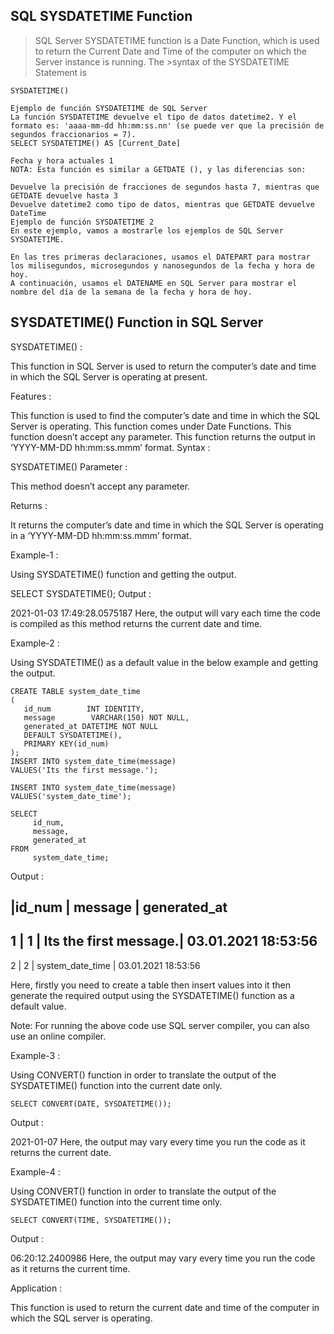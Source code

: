 ## SQL SYSDATETIME Function
>SQL Server SYSDATETIME function is a Date Function, which is used to return the Current Date and Time of the computer on which the Server instance is running. The >syntax of the SYSDATETIME Statement is

`SYSDATETIME()`

```
Ejemplo de función SYSDATETIME de SQL Server
La función SYSDATETIME devuelve el tipo de datos datetime2. Y el formato es: 'aaaa-mm-dd hh:mm:ss.nn' (se puede ver que la precisión de segundos fraccionarios = 7).
SELECT SYSDATETIME() AS [Current_Date]

Fecha y hora actuales 1
NOTA: Esta función es similar a GETDATE (), y las diferencias son:

Devuelve la precisión de fracciones de segundos hasta 7, mientras que GETDATE devuelve hasta 3
Devuelve datetime2 como tipo de datos, mientras que GETDATE devuelve DateTime
Ejemplo de función SYSDATETIME 2
En este ejemplo, vamos a mostrarle los ejemplos de SQL Server SYSDATETIME.

En las tres primeras declaraciones, usamos el DATEPART para mostrar los milisegundos, microsegundos y nanosegundos de la fecha y hora de hoy.
A continuación, usamos el DATENAME en SQL Server para mostrar el nombre del día de la semana de la fecha y hora de hoy.
```


## SYSDATETIME() Function in SQL Server

SYSDATETIME() :

This function in SQL Server is used to return the computer’s date and time in which the SQL Server is operating at present.

Features :

This function is used to find the computer’s date and time in which the SQL Server is operating.
This function comes under Date Functions.
This function doesn’t accept any parameter.
This function returns the output in ‘YYYY-MM-DD hh:mm:ss.mmm’ format.
Syntax :

SYSDATETIME()
Parameter :

This method doesn’t accept any parameter.

Returns :

It returns the computer’s date and time in which the SQL Server is operating in a ‘YYYY-MM-DD hh:mm:ss.mmm’ format.

Example-1 :

Using SYSDATETIME() function and getting the output.

SELECT SYSDATETIME();
Output :

2021-01-03 17:49:28.0575187
Here, the output will vary each time the code is compiled as this method returns the current date and time.

Example-2 :

Using SYSDATETIME() as a default value in the below example and getting the output.
```
CREATE TABLE system_date_time
(
   id_num        INT IDENTITY,
   message        VARCHAR(150) NOT NULL,
   generated_at DATETIME NOT NULL
   DEFAULT SYSDATETIME(),
   PRIMARY KEY(id_num)
);
INSERT INTO system_date_time(message)
VALUES('Its the first message.');

INSERT INTO system_date_time(message)
VALUES('system_date_time');

SELECT
     id_num,
     message,
     generated_at
FROM
     system_date_time;
```
Output :

  |id_num |  message              |   generated_at 
-------------------------------------------------------------  
1 | 1     | Its the first message.| 03.01.2021 18:53:56
-------------------------------------------------------------
2 | 2     | system_date_time      | 03.01.2021 18:53:56


Here, firstly you need to create a table then insert values into it then generate the required output using the SYSDATETIME() function as a default value.

Note: For running the above code use SQL server compiler, you can also use an online compiler.

Example-3 :

Using CONVERT() function in order to translate the output of the SYSDATETIME() function into the current date only.

```
SELECT CONVERT(DATE, SYSDATETIME());
```
Output :

2021-01-07
Here, the output may vary every time you run the code as it returns the current date.

Example-4 :

Using CONVERT() function in order to translate the output of the SYSDATETIME() function into the current time only.

```
SELECT CONVERT(TIME, SYSDATETIME());
```
Output :

06:20:12.2400986
Here, the output may vary every time you run the code as it returns the current time.

Application :

This function is used to return the current date and time of the computer in which the SQL server is operating.
